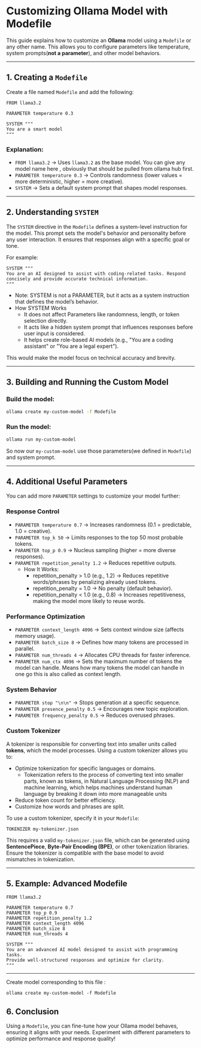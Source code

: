 # Customizing Ollama Model with Modefile

This guide explains how to customize an **Ollama** model using a `Modefile` or any other name. This allows you to configure parameters like temperature, system prompts(**not a parameter**), and other model behaviors.

---

## **1. Creating a `Modefile`**

Create a file named `Modefile` and add the following:

```text
FROM llama3.2

PARAMETER temperature 0.3

SYSTEM """
You are a smart model 
"""
```

### **Explanation:**
- `FROM llama3.2` → Uses `llama3.2` as the base model. You can give any model name here , obviously that should be pulled from ollama hub first.
- `PARAMETER temperature 0.3` → Controls randomness (lower values = more deterministic, higher = more creative).
- `SYSTEM` → Sets a default system prompt that shapes model responses.

---

## **2. Understanding `SYSTEM`**
The `SYSTEM` directive in the `Modefile` defines a system-level instruction for the model. This prompt sets the model's behavior and personality before any user interaction. It ensures that responses align with a specific goal or tone. 

For example:
```text
SYSTEM """
You are an AI designed to assist with coding-related tasks. Respond concisely and provide accurate technical information.
"""
```
- Note: SYSTEM is not a PARAMETER, but it acts as a system instruction that defines the model’s behavior.
- How SYSTEM Works
  - It does not affect Parameters like randomness, length, or token selection directly.
  - It acts like a hidden system prompt that influences responses before user input is considered.
  - It helps create role-based AI models (e.g., "You are a coding assistant" or "You are a legal expert").

This would make the model focus on technical accuracy and brevity.

---

## **3. Building and Running the Custom Model**

### **Build the model:**
```bash
ollama create my-custom-model -f Modefile
```

### **Run the model:**
```bash
ollama run my-custom-model
```
So now our  `my-custom-model`  use those parameters(we defined in `Modefile`) and system prompt.

---

## **4. Additional Useful Parameters**

You can add more `PARAMETER` settings to customize your model further:

### **Response Control**
- `PARAMETER temperature 0.7` → Increases randomness (0.1 = predictable, 1.0 = creative).
- `PARAMETER top_k 50` → Limits responses to the top 50 most probable tokens.
- `PARAMETER top_p 0.9` → Nucleus sampling (higher = more diverse responses).
- `PARAMETER repetition_penalty 1.2` → Reduces repetitive outputs.
   - How It Works:
        - repetition_penalty > 1.0 (e.g., 1.2) → Reduces repetitive words/phrases by penalizing already used tokens.
        - repetition_penalty = 1.0 → No penalty (default behavior).
        - repetition_penalty < 1.0 (e.g., 0.8) → Increases repetitiveness, making the model more likely to reuse words.

### **Performance Optimization**
- `PARAMETER context_length 4096` → Sets context window size (affects memory usage).
- `PARAMETER batch_size 8` → Defines how many tokens are processed in parallel.
- `PARAMETER num_threads 4` → Allocates CPU threads for faster inference.
- `PARAMETER num_ctx 4096` → Sets the maximum number of tokens the model can handle. Means how many tokens the model can handle in one go this is also called as context length.

### **System Behavior**
- `PARAMETER stop "\n\n"` → Stops generation at a specific sequence.
- `PARAMETER presence_penalty 0.5` → Encourages new topic exploration.
- `PARAMETER frequency_penalty 0.5` → Reduces overused phrases.

### **Custom Tokenizer**
A tokenizer is responsible for converting text into smaller units called **tokens**, which the model processes. Using a custom tokenizer allows you to:
- Optimize tokenization for specific languages or domains.
  - Tokenization refers to the process of converting text into smaller parts, known as tokens, in Natural Language Processing (NLP) and machine learning, which helps machines understand human language by breaking it down into more manageable units
- Reduce token count for better efficiency.
- Customize how words and phrases are split.

To use a custom tokenizer, specify it in your `Modefile`:
```text
TOKENIZER my-tokenizer.json
```

This requires a valid `my-tokenizer.json` file, which can be generated using **SentencePiece**, **Byte-Pair Encoding (BPE)**, or other tokenization libraries. Ensure the tokenizer is compatible with the base model to avoid mismatches in tokenization.

---
## **5. Example: Advanced Modefile**
```text
FROM llama3.2

PARAMETER temperature 0.7
PARAMETER top_p 0.9
PARAMETER repetition_penalty 1.2
PARAMETER context_length 4096
PARAMETER batch_size 8
PARAMETER num_threads 4

SYSTEM """
You are an advanced AI model designed to assist with programming tasks.
Provide well-structured responses and optimize for clarity.
"""
```


---
Create model corresponding to this file : 
```
ollama create my-custom-model -f Modefile
```

## **6. Conclusion**
Using a `Modefile`, you can fine-tune how your Ollama model behaves, ensuring it aligns with your needs. Experiment with different parameters to optimize performance and response quality!

